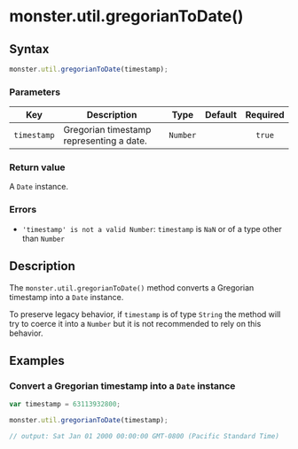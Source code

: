 # monster.util.gregorianToDate()

## Syntax
```javascript
monster.util.gregorianToDate(timestamp);
```

### Parameters
Key | Description | Type | Default | Required
:-: | --- | :-: | :-: | :-:
`timestamp` | Gregorian timestamp representing a date. | `Number` | | `true`

### Return value
A `Date` instance.

### Errors
* `'timestamp' is not a valid Number`: `timestamp` is `NaN` or of a type other than `Number`

## Description
The `monster.util.gregorianToDate()` method converts a Gregorian timestamp into a `Date` instance.

To preserve legacy behavior, if `timestamp` is of type `String` the method will try to coerce it into a `Number` but it is not recommended to rely on this behavior.

## Examples
### Convert a Gregorian timestamp into a `Date` instance
```javascript
var timestamp = 63113932800;

monster.util.gregorianToDate(timestamp);

// output: Sat Jan 01 2000 00:00:00 GMT-0800 (Pacific Standard Time)
```
